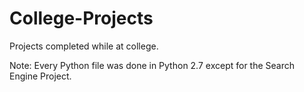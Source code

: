 # College-Projects
Projects completed while at college.

Note: Every Python file was done in Python 2.7 except for the Search Engine Project.
